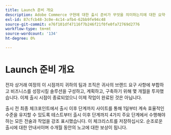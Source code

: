 ```yaml
---
title: Launch 준비 개요
description: Adobe Commerce 구현에 대한 출시 준비가 무엇을 의미하는지에 대한 요약을 검토하십시오.
exl-id: 87cfcb48-3c0e-4c14-afb4-62bb9fe94c48
source-git-commit: e76f101df47116f7b246f21f0fe0fa72769d2776
workflow-type: tm+mt
source-wordcount: '134'
ht-degree: 0%

---
```


# Launch 준비 개요

전자 상거래 여정의 이 시점까지 귀하의 팀과 조직은 귀사의 브랜드 요구 사항에 부합하고 비즈니스를 성장시킬 솔루션을 구성하고, 계획하고, 구축하기 위해 몇 개월을 투자했습니다. 이제 출시 시점이 종료되었으니 이제 작업이 완료된 것은 아닙니다.

출시 전 최종 체크포인트에서 출시 이후 단계까지 사이트를 통해 1일부터 계속 효율적인 수준을 유지할 수 있도록 테스트부터 출시 이후 단계까지 4가지 주요 단계에서 수행해야 하는 모든 전술과 작업을 강조 표시했습니다. 이 체크리스트를 저장하십시오. 순조로운 출시에 대한 안내서이며 수개월 동안의 노고에 대한 보상이 됩니다.

